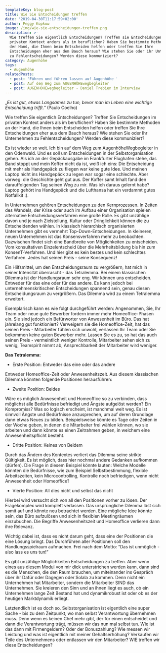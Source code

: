 ```yaml
---
templateKey: blog-post
title: Wie Sie Entscheidungen treffen
date: '2019-04-30T11:17:59+02:00'
author: Peggy Kopkow
image: /img/wie-sie-entscheidungen-treffen.png
description: >-
  Wie treffen Sie eigentlich Entscheidungen? Treffen sie Entscheidungen im
  privaten Kontext anders als im beruflichen? Haben Sie bestimmte Methoden an
  der Hand, die Ihnen beim Entscheiden helfen oder treffen Sie Ihre
  Entscheidungen eher aus dem Bauch heraus? Wie stehen Sie oder ihr Unternehmen
  zu Fehlentscheidungen? Werden diese kommuniziert? 
category: Augenhöhe
tags:
  - Augenhöhe
relatedPosts:
  - post: 'Führen und führen lassen auf Augenhöhe '
  - post: Auf dem Weg zum AUGENHÖHEwegbegleiter
  - post: AUGENHÖHEwegbegleiter - Daniel Trebien im Interview
---
```

 „_Es ist gut, etwas Langsames zu tun, bevor man im Leben eine wichtige Entscheidung trifft_.“ (Paulo Coelho)

Wie treffen Sie eigentlich Entscheidungen? Treffen Sie Entscheidungen im privaten Kontext anders als im beruflichen? Haben Sie bestimmte Methoden an der Hand, die Ihnen beim Entscheiden helfen oder treffen Sie Ihre Entscheidungen eher aus dem Bauch heraus? Wie stehen Sie oder Ihr Unternehmen zu Fehlentscheidungen? Werden diese kommuniziert? 

Es ist wieder so weit. Ich bin auf dem Weg zum AugenhöheWegbegleiter in den Odenwald. Und es soll um Entscheidungen in der Selbstorganisation gehen. Als ich an der Gepäckausgabe im Frankfurter Flughafen stehe, das Band stoppt und mein Koffer nicht da ist, weiß ich eins: Die Entscheidung mit mehr als Handgepäck zu fliegen war keine gute Idee. Und meinen Laptop nicht ins Handgepäck zu legen war sogar eine schlechte. Aber vorweg: die Geschichte geht gut aus. Der Koffer samt Inhalt fand den darauffolgenden Tag seinen Weg zu mir. Was ich daraus gelernt habe? Laptop gehört ins Handgepäck und die Lufthansa hat ein verdammt gutes Notfallkit :).

In Unternehmen gehören Entscheidungen zu den Kernprozessen. In Zeiten des Wandels, der Krise oder auch im Aufbau einer Organisation spielen alternative Entscheidungsverfahren eine große Rolle. Es gibt unzählige davon und je nach Zielstellung, Kultur oder Dringlichkeit können die zu Entscheidenden wählen. In klassisch hierarchisch organisierten Unternehmen gibt es vermehrt Top-Down-Entscheidungen. In kleineren, neuen Unternehmen ist das Konsensverfahren mehr zu beobachten. Dazwischen findet sich eine Bandbreite von Möglichkeiten zu entscheiden. Vom konsultativen Einzelentscheid über die Mehrheitsbildung bis hin zum KonsenT-Verfahren. Und hier gibt es kein bestes und kein schlechtes Verfahren. Jedes hat seinen Preis - seine Konsequenz! 

Ein Hilfsmittel, um den Entscheidungsraum zu vergrößern, hat mich in seiner Intensität überrascht - das Tetralemma. Bei einem klassischen Dilemma ist der Handlungsraum sehr eng. Wir können uns entscheiden. Entweder für das eine oder für das andere. Es kann jedoch bei unternehmenskritischen Entscheidungen spannend sein, genau diesen Entscheidungsraum zu vergrößern. Das Dilemma wird zu einem Tetralemma erweitert. 

Exemplarisch kann es wie folgt durchgeführt werden: Angenommen, Sie, Ihr Team oder neue gute Bewerber fordern immer mehr Homeoffice-Phasen ein. Sie sind jedoch ein Befürworter von Anwesenheit im Büro. Das hat jahrelang gut funktioniert? Verweigern sie die Homeoffice-Zeit, hat das seinen Preis - Mitarbeiter fühlen sich unwohl, verlassen Ihr Team oder Sie bekommen keine guten Bewerber mehr.  Lassen Sie es zu, so hat das auch seinen Preis - vermeintlich weniger Kontrolle, Mitarbeiter sehen sich zu wenig, Teamspirit nimmt ab, Ansprechbarkeit der Mitarbeiter wird weniger. 

**Das Tetralemma:**

* Erste Position: Entweder das eine oder das andere

Entweder Homeoffice-Zeit oder Anwesenheitszeit.
Aus diesem klassischen Dilemma könnten folgende Positionen herausführen:

* Zweite Position: Beides

Wäre es möglich Anwesenheit und Homeoffice so zu verbinden, dass möglichst alle Bedürfnisse befriedigt und Ängste aufgelöst werden? Ein Kompromiss? Was so logisch erscheint, ist manchmal weit weg. Es ist sinnvoll Ängste und Bedürfnisse anzusprechen, um auf deren Grundlage dann etwas Neues zu bilden. Beispielsweise könnte es Tage oder Zeiten in der Woche geben, in denen die Mitarbeiter frei wählen können, wo sie arbeiten und dann könnte es einen Zeitrahmen geben, in welchem eine Anwesenheitspflicht besteht.

* Dritte Position: Keines von Beidem

Durch das Ändern des Kontextes verliert das Dilemma seine strikte Gültigkeit. Es ist möglich, dass hier nochmal andere Gedanken aufkommen (dürfen). Die Frage in diesem Beispiel könnte lauten: Welche Modelle könnten die Bedürfnisse, wie zum Beispiel Selbstbestimmung, flexible Arbeitszeiten, kein Microcontrolling, Kontrolle noch befriedigen, wenn nicht Anwesenheit oder Homeoffice? 

* Vierte Position: All dies nicht und selbst das nicht

Hierbei wird versucht sich von all den Positionen vorher zu lösen. Der Fragekomplex wird komplett verlassen. Das ursprüngliche Dilemma löst sich somit auf und könnte neu betrachtet werden. Eine mögliche Idee könnte sein, das Büro aufzulösen und sich in flexiblen Meetingräumen einzubuchen. Die Begriffe Anwesenheitszeit und Homeoffice verlieren dann ihre Relevanz.

Wichtig dabei ist, dass es nicht darum geht, dass eine der Positionen die eine Lösung bringt. Das Durchführen aller Positionen soll den Handlungsspielraum aufmachen. Frei nach dem Motto: “Das ist unmöglich - also lass es uns tun!”

Es gibt unzählige Möglichkeiten Entscheidungen zu treffen. Aber wenn eines aus diesem Modul von mir dick unterstrichen werden kann, dann sind es die Menschen, die den Raum brauchen, um miteinander ins Gespräch über ihr Dafür oder Dagegen oder Solala zu kommen. Denn nicht ein Unternehmen hat Mitarbeiter, sondern die Mitarbeiter SIND das Unternehmen. Sie kreieren den Sinn und an ihnen liegt es auch, ob ein Unternehmen lange Zeit Bestand hat und dynamikrobust ist oder ob es der heutigen Marktdynamik erliegt. 

Letztendlich ist es doch so. Selbstorganisation ist eigentlich eine super Sache - bis zu dem Zeitpunkt, wo man selbst Verantwortung übernehmen muss. Denn wenn es keinen Chef mehr gibt, der für einen entscheidet und dann die Verantwortung trägt, müssen wir das nun mal selbst tun. Wie ist das dann mit Firmengeldern? Oder der Bonuszahlung? Wie messen wir Leistung und was ist eigentlich mit meiner Gehaltserhöhung? Verkaufen wir Teile des Unternehmens oder entlassen wir den Mitarbeiter? WIE treffen wir diese Entscheidungen?
